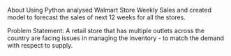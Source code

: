 About
Using Python analysed Walmart Store Weekly Sales and created model to forecast the sales of next 12 weeks for all the stores.

Problem Statement:
A retail store that has multiple outlets across the country are facing issues in managing the inventory - to match the demand with respect to supply.
